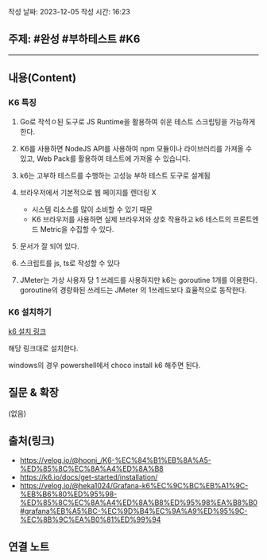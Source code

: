 작성 날짜: 2023-12-05
작성 시간: 16:23

## 주제: #완성 #부하테스트 #K6

----
## 내용(Content)

### K6 특징
1. Go로 작석ㅇ된 도구로 JS Runtime을 활용하여 쉬운 테스트 스크립팅을 가능하게 한다.
2.  K6를 사용하면 NodeJS API를 사용하여 npm 모듈이나 라이브러리를 가져올 수 있고, Web Pack를 활용하여 테스트에 가져올 수 있습니다.
3. k6는 고부하 테스트를 수행하는 고성능 부하 테스트 도구로 설계됨
4.  브라우저에서 기본적으로 웹 페이지를 렌더링 X
	- 시스템 리소스를 많이 소비할 수 있기 때문
	- K6 브라우저를 사용하면 실제 브라우저와 상호 작용하고 k6 테스트의 프론트엔드 Metric을 수집할 수 있다.


1. 문서가 잘 되어 있다.
2. 스크립트를 js, ts로 작성할 수 있다
3. JMeter는 가상 사용자 당 1 쓰레드를 사용하지만 k6는 goroutine 1개를 이용한다. goroutine의 경량화된 쓰레드는 JMeter 의 1쓰레드보다 효율적으로 동작한다.

### K6 설치하기

[k6 설치 링크](https://k6.io/docs/get-started/installation/) 

해당 링크대로 설치한다. 

windows의 경우 powershell에서 choco install k6 해주면 된다.


## 질문 & 확장

(없음)

## 출처(링크)
- https://velog.io/@hooni_/K6-%EC%84%B1%EB%8A%A5-%ED%85%8C%EC%8A%A4%ED%8A%B8
- https://k6.io/docs/get-started/installation/
- https://velog.io/@heka1024/Grafana-k6%EC%9C%BC%EB%A1%9C-%EB%B6%80%ED%95%98-%ED%85%8C%EC%8A%A4%ED%8A%B8%ED%95%98%EA%B8%B0#grafana%EB%A5%BC-%EC%9D%B4%EC%9A%A9%ED%95%9C-%EC%8B%9C%EA%B0%81%ED%99%94
## 연결 노트










